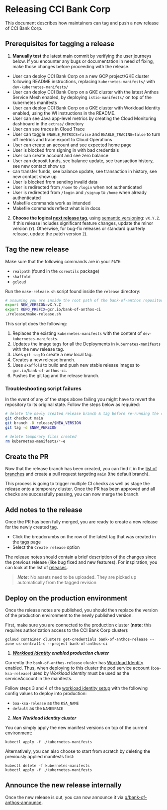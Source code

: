 # Releasing CCI Bank Corp

This document describes how maintainers can tag and push a new release of CCI Bank Corp.

## Prerequisites for tagging a release

1. **Manually test** the latest main commit by verifying the user journeys below. If you encounter any bugs or documentation in need of fixing, make those changes before proceeding with the release.

- User can deploy CCI Bank Corp on a new GCP project/GKE cluster following README instructions, replacing `kubernetes-manifests/` with `dev-kubernetes-manifests/`
- User can deploy CCI Bank Corp on a GKE cluster with the latest Anthos Service Mesh enabled, by deploying `istio-manifests/` on top of the kubernetes manifests
- User can deploy CCI Bank Corp on a GKE cluster with Workload Identity enabled, using the WI instructions in the README.
- User can see Java app-level metrics by creating the Cloud Monitoring dashboard in the `extras/` directory
- User can see traces in Cloud Trace
- User can toggle `ENABLE_METRICS=false` and `ENABLE_TRACING=false` to turn off metrics and trace export to Cloud Operations
- User can create an account and see expected home page
- User is blocked from signing in with bad credentials
- User can create account and see zero balance
- User can deposit funds, see balance update, see transaction history, see new contact show up
- can transfer funds, see balance update, see transaction in history, see new contact show up
- User is blocked from sending invalid data
- User is redirected from `/home` to `/login` when not authenticated
- User is redirected from `/login` and `/signup` to `/home` when already authenticated
- Makefile commands work as intended
- Makefile commands reflect what is in docs

2. **Choose the logical [next release tag](https://github.com/GoogleCloudPlatform/bank-of-anthos/releases)**, using [semantic versioning](https://semver.org/): `vX.Y.Z`. If this release includes significant feature changes, update the minor version (`Y`). Otherwise, for bug-fix releases or standard quarterly release, update the patch version `Z`).

## Tag the new release

Make sure that the following commands are in your `PATH`:
- `realpath` (found in the `coreutils` package)
- `skaffold`
- `gcloud`

Run the `make-release.sh` script found inside the `release` directory:

```sh
# assuming you are inside the root path of the bank-of-anthos repository
export NEW_VERSION=vX.Y.Z
export REPO_PREFIX=gcr.io/bank-of-anthos-ci
./release/make-release.sh
```

This script does the following:
1. Replaces the existing `kubernetes-manifests` with the content of `dev-kubernetes-manifests`.
2. Updates the image tags for all the Deployments in `kubernetes-manifests` with the new release tag.
3. Uses `git tag` to create a new local tag.
4. Creates a new release branch.
5. Uses `skaffold` to build and push new stable release images to `gcr.io/bank-of-anthos-ci`.
6. Pushes the git tag and the release branch.

### Troubleshooting script failures

In the event of any of the steps above failing you might have to revert the repository to its original state. Follow the steps below as required:
```sh
# delete the newly created release branch & tag before re-running the script
git checkout main
git branch -D release/$NEW_VERSION
git tag -d $NEW_VERSION

# delete temporary files created
rm kubernetes-manifests/*-e
```

## Create the PR

Now that the release branch has been created, you can find it in the [list of branches](https://github.com/GoogleCloudPlatform/bank-of-anthos/branches) and create a pull request targeting `main` (the default branch).

This process is going to trigger multiple CI checks as well as stage the release onto a temporary cluster. Once the PR has been approved and all checks are successfully passing, you can now merge the branch.

## Add notes to the release

Once the PR has been fully merged, you are ready to create a new release for the newly created [tag](https://github.com/GoogleCloudPlatform/bank-of-anthos/tags).
- Click the breadcrumbs on the row of the latest tag that was created in the [tags](https://github.com/GoogleCloudPlatform/bank-of-anthos/tags) page
- Select the `Create release` option

The release notes should contain a brief description of the changes since the previous release (like bug fixed and new features). For inspiration, you can look at the list of [releases](https://github.com/GoogleCloudPlatform/bank-of-anthos/releases).

> ***Note:*** No assets need to be uploaded. They are picked up automatically from the tagged revision

## Deploy on the production environment

Once the release notes are published, you should then replace the version of the production environment to the newly published version.

First, make sure you are connected to the production cluster (**note:** this requires authorization access to the CCI Bank Corp cluster):
```
gcloud container clusters get-credentials bank-of-anthos-release --zone us-central1-c --project bank-of-anthos-ci
```

1. ***[Workload Identity](https://cloud.google.com/kubernetes-engine/docs/how-to/workload-identity) enabled production cluster***

Currently the `bank-of-anthos-release` cluster has [Workload Identity](https://cloud.google.com/kubernetes-engine/docs/how-to/workload-identity) enabled. Thus, when deploying to this cluster the pod service account (`boa-ksa-release`) used by _Workload Identity_ must be used as the serviceAccount in the manifests.

Follow steps 3 and 4 of the [workload identity setup](https://github.com/GoogleCloudPlatform/bank-of-anthos/blob/main/docs/workload-identity.md) with the following config values to deploy into production:
- `boa-ksa-release` as the `KSA_NAME`
- `default` as the `NAMESPACE`

2. ***Non Workload Identity cluster***

You can simply apply the new manifest versions on top of the current environment:
```
kubectl apply -f ./kubernetes-manifests
```

Alternatively, you can also choose to start from scratch by deleting the previously applied manifests first:
```
kubectl delete -f kubernetes-manifests
kubectl apply -f ./kubernetes-manifests
```

## Announce the new release internally

Once the new release is out, you can now announce it via [g/bank-of-anthos-announce](https://groups.google.com/a/google.com/g/bank-of-anthos-announce).
